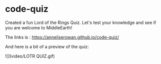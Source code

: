 # code-quiz

Created a fun Lord of the Rings Quiz. Let's test your knowledge and see if you are welcome to MiddleEarth!

The links is : https://anneliserowan.github.io/code-quiz/


And here is a bit of a preview of the quiz: 

![](video/LOTR QUIZ.gif)

